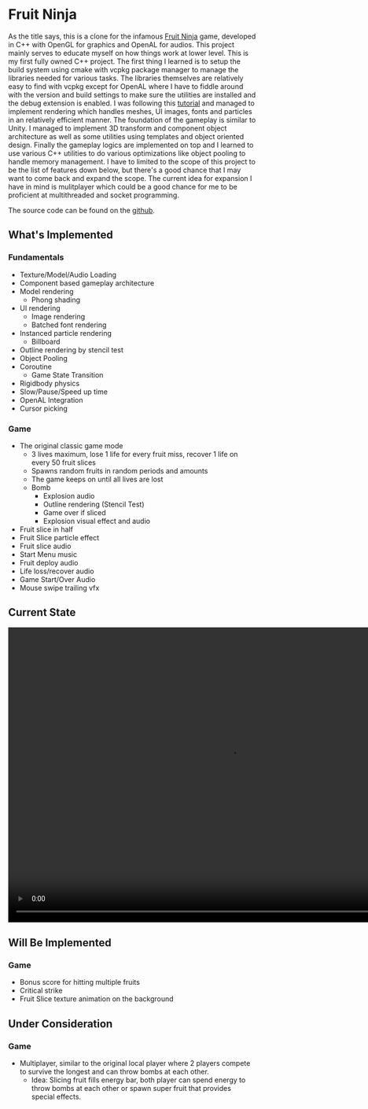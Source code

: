 # Fruit Ninja 
As the title says, this is a clone for the infamous [Fruit Ninja](https://en.wikipedia.org/wiki/Fruit_Ninja) game, developed in C++ with OpenGL for graphics and OpenAL for audios. This project mainly serves to educate myself on how things work at lower level. This is my first fully owned C++ project. The first thing I learned is to setup the build system using cmake with vcpkg package manager to manage the libraries needed for various tasks. The libraries themselves are relatively easy to find with vcpkg except for OpenAL where I have to fiddle around with the version and build settings to make sure the utilities are installed and the debug extension is enabled. I was following this [tutorial](https://learnopengl.com/Getting-started/OpenGL) and managed to implement rendering which handles meshes, UI images, fonts and particles in an relatively efficient manner. The foundation of the gameplay is similar to Unity. I managed to implement 3D transform and component object architecture as well as some utilities using templates and object oriented design. Finally the gameplay logics are implemented on top and I learned to use various C++ utilities to do various optimizations like object pooling to handle memory management. I have to limited to the scope of this project to be the list of features down below, but there's a good chance that I may want to come back and expand the scope. The current idea for expansion I have in mind is mulitplayer which could be a good chance for me to be proficient at multithreaded and socket programming.

The source code can be found on the [github](https://github.com/DiceSpinner/FruitNinja).

## What's Implemented
### Fundamentals
- Texture/Model/Audio Loading
- Component based gameplay architecture
- Model rendering
    - Phong shading
- UI rendering
    - Image rendering
    - Batched font rendering
- Instanced particle rendering
    - Billboard
- Outline rendering by stencil test
- Object Pooling
- Coroutine
    - Game State Transition
- Rigidbody physics
- Slow/Pause/Speed up time
- OpenAL Integration
- Cursor picking
### Game
- The original classic game mode
    - 3 lives maximum, lose 1 life for every fruit miss, recover 1 life on every 50 fruit slices
    - Spawns random fruits in random periods and amounts
    - The game keeps on until all lives are lost
    - Bomb
        - Explosion audio
        - Outline rendering (Stencil Test)
        - Game over if sliced
        - Explosion visual effect and audio
- Fruit slice in half
- Fruit Slice particle effect
- Fruit slice audio
- Start Menu music
- Fruit deploy audio
- Life loss/recover audio
- Game Start/Over Audio
- Mouse swipe trailing vfx

## Current State
<video width="900" height="600" controls>
  <source src="../mp4s/fruit_ninja.mp4" type="video/mp4">
</video>

## Will Be Implemented
### Game
- Bonus score for hitting multiple fruits
- Critical strike
- Fruit Slice texture animation on the background  
  
## Under Consideration
### Game
- Multiplayer, similar to the original local player where 2 players compete to survive the longest and can throw bombs at each other.
    - Idea: Slicing fruit fills energy bar, both player can spend energy to throw bombs at each other or spawn super fruit that provides special effects.